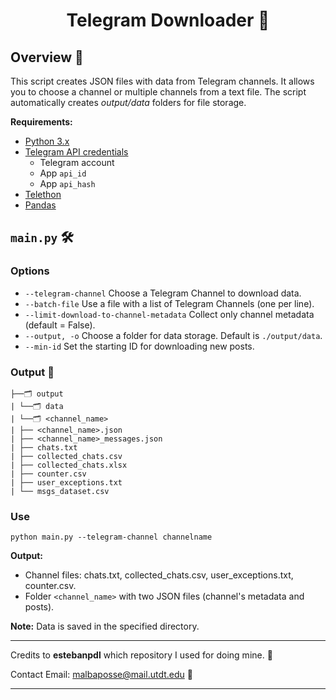 <div align="center">

# Telegram Downloader 📌
</div>

## Overview 📖

This script creates JSON files with data from Telegram channels. It allows you to choose a channel or multiple channels from a text file. The script automatically creates *output/data* folders for file storage. 

**Requirements:**

- [Python 3.x](https://www.python.org/)
- [Telegram API credentials](https://my.telegram.org/auth?to=apps)
    - Telegram account
    - App `api_id`
    - App `api_hash`
- [Telethon](https://docs.telethon.dev/en/stable/)
- [Pandas](https://pandas.pydata.org/)

## `main.py` 🛠️
### Options

- `--telegram-channel` Choose a Telegram Channel to download data.
- `--batch-file` Use a file with a list of Telegram Channels (one per line).
- `--limit-download-to-channel-metadata` Collect only channel metadata (default = False).
- `--output, -o` Choose a folder for data storage. Default is `./output/data`.
- `--min-id` Set the starting ID for downloading new posts.

### Output 📂
```
├──🗂 output
| └──🗂 data
| └──🗂 <channel_name>
| ├── <channel_name>.json
| ├── <channel_name>_messages.json
| ├── chats.txt
| ├── collected_chats.csv
| ├── collected_chats.xlsx
| ├── counter.csv
| ├── user_exceptions.txt
| └── msgs_dataset.csv
```
### Use

```
python main.py --telegram-channel channelname
```

**Output:**
- Channel files: chats.txt, collected_chats.csv, user_exceptions.txt, counter.csv.
- Folder `<channel_name>` with two JSON files (channel's metadata and posts).

**Note:** Data is saved in the specified directory.

---

Credits to **estebanpdl** which repository I used for doing mine. 🙌

Contact Email: malbaposse@mail.utdt.edu 📧

---
